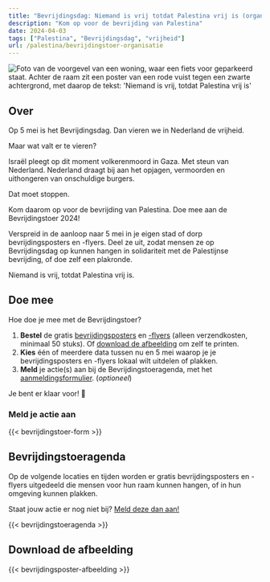 ```yaml
---
title: "Bevrijdingsdag: Niemand is vrij totdat Palestina vrij is (organisatie voor lokale Palestina-groepen)"
description: "Kom op voor de bevrijding van Palestina"
date: 2024-04-03
tags: ["Palestina", "Bevrijdingsdag", "vrijheid"]
url: /palestina/bevrijdingstoer-organisatie
---
```


![Foto van de voorgevel van een woning, waar een fiets voor geparkeerd staat. Achter de raam zit een poster van een rode vuist tegen een zwarte achtergrond, met daarop de tekst: 'Niemand is vrij, totdat Palestina vrij is'](/img/niemand-is-vrij_raamposter.jpg)

## Over

Op 5 mei is het Bevrijdingsdag. Dan vieren we in Nederland de vrijheid.

Maar wat valt er te vieren?

Israël pleegt op dit moment volkerenmoord in Gaza. Met steun van Nederland. Nederland draagt bij aan het opjagen, vermoorden en uithongeren van onschuldige burgers.

Dat moet stoppen. 

Kom daarom op voor de bevrijding van Palestina. Doe mee aan de Bevrijdingstoer 2024! 

Verspreid in de aanloop naar 5 mei in je eigen stad of dorp bevrijdingsposters en -flyers. Deel ze uit, zodat mensen ze op Bevrijdingsdag op kunnen hangen in solidariteit met de Palestijnse bevrijding, of doe zelf een plakronde. 

Niemand is vrij, totdat Palestina vrij is.

## Doe mee

Hoe doe je mee met de Bevrijdingstoer?

1. **Bestel** de gratis [bevrijdingsposters](https://derodelap.nl/product/palestinavrij-poster/) en [-flyers](https://derodelap.nl/product/vrij-palestina-flyers/) (alleen verzendkosten, minimaal 50 stuks). Of [download de afbeelding](#download-de-afbeelding) om zelf te printen.
2. **Kies** één of meerdere data tussen nu en 5 mei waarop je je bevrijdingsposters en -flyers lokaal wilt uitdelen of plakken.
3. **Meld** je actie(s) aan bij de Bevrijdingstoeragenda, met het [aanmeldingsformulier](#meld-je-actie-aan). (_optioneel_) 

Je bent er klaar voor! 🎉

### Meld je actie aan

{{< bevrijdingstoer-form >}}

## Bevrijdingstoeragenda

Op de volgende locaties en tijden worden er gratis bevrijdingsposters en -flyers uitgedeeld die mensen voor hun raam kunnen hangen, of in hun omgeving kunnen plakken.

Staat jouw actie er nog niet bij? [Meld deze dan aan!](#meld-je-actie-aan)

{{< bevrijdingstoeragenda >}}

## Download de afbeelding

{{< bevrijdingsposter-afbeelding >}}